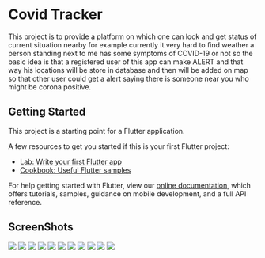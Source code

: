 # Covid Tracker
This project is to provide a platform on which one can look and get status of current situation nearby for example currently it very hard to find weather a person standing next to me has some symptoms of COVID-19 or not so the basic idea is that a registered user of this app can make ALERT and that way his locations will be store in database and then will be added on map so that other user could get a alert saying there is someone near you who might be corona positive.
## Getting Started

This project is a starting point for a Flutter application.

A few resources to get you started if this is your first Flutter project:

- [Lab: Write your first Flutter app](https://flutter.dev/docs/get-started/codelab)
- [Cookbook: Useful Flutter samples](https://flutter.dev/docs/cookbook)

For help getting started with Flutter, view our
[online documentation](https://flutter.dev/docs), which offers tutorials,
samples, guidance on mobile development, and a full API reference.


## ScreenShots
![](docs/img/1.jpg)
![](docs/img/2.jpg)
![](docs/img/3.jpg)
![](docs/img/4.jpg)
![](docs/img/5.jpg)
![](docs/img/6.jpg)
![](docs/img/7.jpg)
![](docs/img/8.jpg)
![](docs/img/9.jpg)
![](docs/img/10.jpg)
![](docs/img/11.jpg)